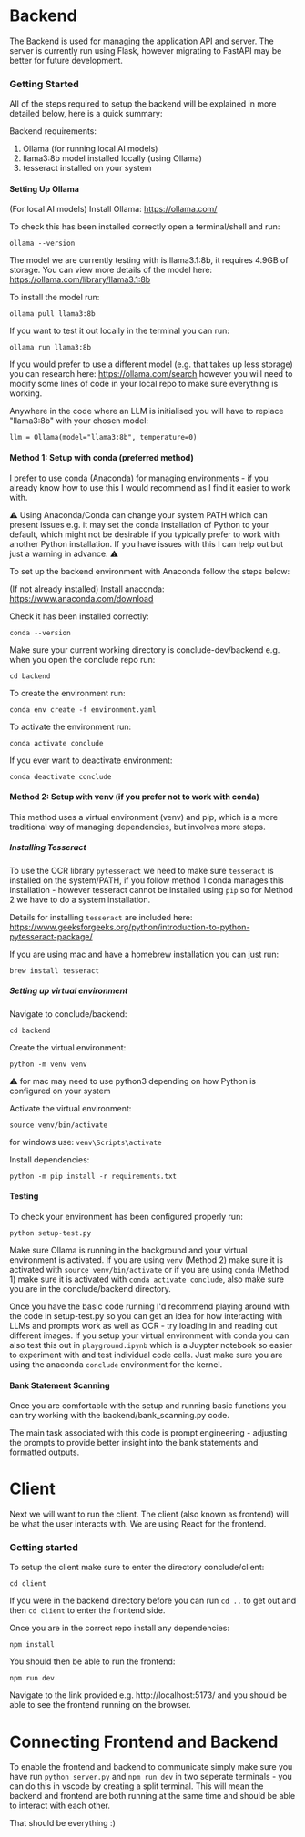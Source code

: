 # Backend
The Backend is used for managing the application API and server. The server is currently run using Flask, however migrating to FastAPI may be better for future development.

### Getting Started 
All of the steps required to setup the backend will be explained in more detailed below, here is a quick summary:

Backend requirements:
1. Ollama (for running local AI models)
2. llama3:8b model installed locally (using Ollama)
3. tesseract installed on your system


#### Setting Up Ollama

(For local AI models) Install Ollama: https://ollama.com/

To check this has been installed correctly open a terminal/shell and run:
```
ollama --version
```

The model we are currently testing with is llama3.1:8b, it requires 4.9GB of storage. You can view more details of the model here: https://ollama.com/library/llama3.1:8b

To install the model run:
```
ollama pull llama3:8b
```

If you want to test it out locally in the terminal you can run:
```
ollama run llama3:8b
```

If you would prefer to use a different model (e.g. that takes up less storage) you can research here: https://ollama.com/search
however you will need to modify some lines of code in your local repo to make sure everything is working.

Anywhere in the code where an LLM is initialised you will have to replace "llama3:8b" with your chosen model:
```
llm = Ollama(model="llama3:8b", temperature=0) 
```

#### Method 1: Setup with conda (preferred method)
I prefer to use conda (Anaconda) for managing environments - if you already know how to use this I would recommend as I find it easier to work with. 

⚠️ Using Anaconda/Conda can change your system PATH which can present issues e.g. it may set the conda installation of Python to your default, which might not be desirable if you typically prefer to work with another Python installation. If you have issues with this I can help out but just a warning in advance. ⚠️

To set up the backend environment with Anaconda follow the steps below:

(If not already installed) Install anaconda: https://www.anaconda.com/download

Check it has been installed correctly:
```
conda --version
```

Make sure your current working directory is conclude-dev/backend 
e.g. when you open the conclude repo run:
```
cd backend
```

To create the environment run:
```
conda env create -f environment.yaml
```

To activate the environment run:
```
conda activate conclude
```

If you ever want to deactivate environment:
```
conda deactivate conclude
```

#### Method 2: Setup with venv (if you prefer not to work with conda)
This method uses a virtual environment (venv) and pip, which is a more traditional way of managing dependencies, but involves more steps.

##### Installing Tesseract

To use the OCR library `pytesseract` we need to make sure `tesseract` is installed on the system/PATH, if you follow method 1 conda manages this installation - however tesseract cannot be installed using `pip` so for Method 2 we have to do a system installation. 

Details for installing `tesseract` are included here:
https://www.geeksforgeeks.org/python/introduction-to-python-pytesseract-package/

If you are using mac and have a homebrew installation you can just run:
```
brew install tesseract
```

##### Setting up virtual environment

Navigate to conclude/backend:
```
cd backend
```

Create the virtual environment: 
```
python -m venv venv
```
⚠️ for mac may need to use python3 depending on how Python is configured on your system

Activate the virtual environment:
```
source venv/bin/activate
```
for windows use: `venv\Scripts\activate`

Install dependencies: 
```
python -m pip install -r requirements.txt
```

#### Testing
To check your environment has been configured properly run:
```
python setup-test.py
```
Make sure Ollama is running in the background and your virtual environment is activated. If you are using `venv` (Method 2) make sure it is activated with `source venv/bin/activate` or if you are using `conda` (Method 1) make sure it is activated with `conda activate conclude`, also make sure you are in the conclude/backend directory.

Once you have the basic code running I'd recommend playing around with the code in setup-test.py so you can get an idea for how interacting with LLMs and prompts work as well as OCR - try loading in and reading out different images. If you setup your virtual environment with conda you can also test this out in `playground.ipynb` which is a Juypter notebook so easier to experiment with and test individual code cells. Just make sure you are using the anaconda `conclude` environment for the kernel.

#### Bank Statement Scanning
Once you are comfortable with the setup and running basic functions you can try working with the backend/bank_scanning.py code.

The main task associated with this code is prompt engineering - adjusting the prompts to provide better insight into the bank statements and formatted outputs.


# Client
Next we will want to run the client. The client (also known as frontend) will be what the user interacts with. We are using React for the frontend.

### Getting started
To setup the client make sure to enter the directory conclude/client:
```
cd client
```
If you were in the backend directory before you can run `cd ..` to get out and then `cd client` to enter the frontend side.

Once you are in the correct repo install any dependencies:
```
npm install
```

You should then be able to run the frontend:
```
npm run dev
```
Navigate to the link provided e.g. http://localhost:5173/ and you should be able to see the frontend running on the browser.

# Connecting Frontend and Backend
To enable the frontend and backend to communicate simply make sure you have run `python server.py` and `npm run dev` in two seperate terminals - you can do this in vscode by creating a split terminal. This will mean the backend and frontend are both running at the same time and should be able to interact with each other.

That should be everything :)
